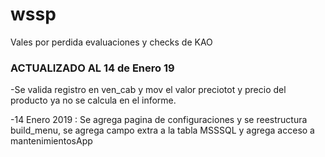 # wssp
Vales por perdida evaluaciones y checks de KAO

### ACTUALIZADO AL 14 de Enero 19 ###
-Se valida registro en ven_cab y mov el valor preciotot y precio del producto ya no se calcula en el informe.

-14 Enero 2019 : Se agrega pagina de configuraciones y se reestructura build_menu, se agrega campo extra a la tabla MSSSQL y agrega acceso a mantenimientosApp
